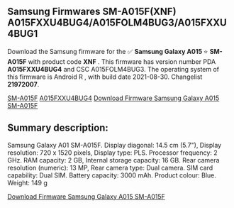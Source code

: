 <h2>Samsung Firmwares SM-A015F(XNF) A015FXXU4BUG4/A015FOLM4BUG3/A015FXXU4BUG1</h2>
Download the Samsung firmware for the ✅ <strong>Samsung Galaxy A015 </strong> ⭐ <strong>SM-A015F</strong> with product code <strong>XNF</strong> . This firmware has version number PDA <strong>A015FXXU4BUG4</strong> and CSC A015FOLM4BUG3. The operating system of this firmware is Android R , with build date 2021-08-30. Changelist <strong>21972007</strong>.


[SM-A015F](https://samfirm.shop/samsung/model/SM-A015F)
[A015FXXU4BUG4](https://samfirm.shop/samsung/pda/A015FXXU4BUG4)
[Download Firmware Samsung Galaxy A015 SM-A015F](https://samfirm.shop/samsung/firmware/452530)
<h2>Summary description:</h2>
<p>Samsung Galaxy A01 SM-A015F. Display diagonal: 14.5 cm (5.7"), Display resolution: 720 x 1520 pixels, Display type: PLS. Processor frequency: 2 GHz. RAM capacity: 2 GB, Internal storage capacity: 16 GB. Rear camera resolution (numeric): 13 MP, Rear camera type: Dual camera. SIM card capability: Dual SIM. Battery capacity: 3000 mAh. Product colour: Blue. Weight: 149 g</p>


[Download Firmware Samsung Galaxy A015 SM-A015F](https://samfirm.shop/samsung/firmware/452530)
